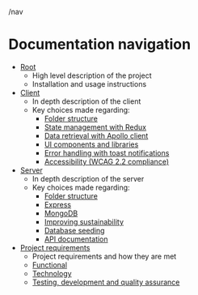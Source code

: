 /nav

# Documentation navigation

- [Root](../README.md)
  - High level description of the project
  - Installation and usage instructions
- [Client](client.md)
  - In depth description of the client
  - Key choices made regarding:
    - [Folder structure](client/README.md#folder-structure)
    - [State management with Redux](client/README.md#state-management-with-redux)
    - [Data retrieval with Apollo client](client/README.md#data-retrieval-with-apollo-client)
    - [UI components and libraries](client/README.md#ui-components-and-libraries)
    - [Error handling with toast notifications](client/README.md#error-handling-with-toast-notifications)
    - [Accessibility (WCAG 2.2 compliance)](client/README.md#accessibility-wcag-22-compliance)
- [Server](server.md)
  - In depth description of the server
  - Key choices made regarding:
    - [Folder structure](server/README.md#folder-structure)
    - [Express](server/README.md#express)
    - [MongoDB](server/README.md#mongodb)
    - [Improving sustainability](server/README.md#improving-sustainability)
    - [Database seeding](server/README.md#database-seeding)
    - [API documentation](server/README.md#api-documentation)
- [Project requirements](project_requirements.md)
  - Project requirements and how they are met
  - [Functional](project_requirements.md#functional)
  - [Technology](project_requirements.md#technology)
  - [Testing, development and quality assurance](project_requirements.md#testing-development-and-quality-assurance)

